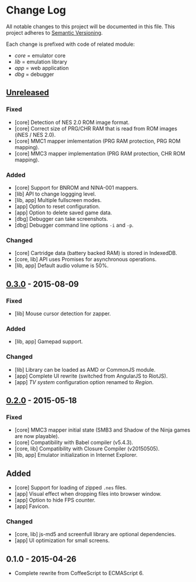 # Change Log
All notable changes to this project will be documented in this file.
This project adheres to [Semantic Versioning](http://semver.org/).

Each change is prefixed with code of related module:
- *core* = emulator core
- *lib* = emulation library
- *app* = web application
- *dbg* = debugger

## [Unreleased][unreleased]
### Fixed
- [core] Detection of NES 2.0 ROM image format.
- [core] Correct size of PRG/CHR RAM that is read from ROM images (iNES / NES 2.0).
- [core] MMC1 mapper imlementation (PRG RAM protection, PRG ROM mapping).
- [core] MMC3 mapper implementation (PRG RAM protection, CHR ROM mapping).

### Added
- [core] Support for BNROM and NINA-001 mappers.
- [lib] API to change loggging level.
- [lib, app] Multiple fullscreen modes.
- [app] Option to reset configuration.
- [app] Option to delete saved game data.
- [dbg] Debugger can take screenshots.
- [dbg] Debugger command line options `-i` and `-p`.

### Changed
- [core] Cartridge data (battery backed RAM) is stored in IndexedDB.
- [core, lib] API uses Promises for asynchronous operations.
- [lib, app] Default audio volume is 50%.

## [0.3.0] - 2015-08-09
### Fixed
- [lib] Mouse cursor detection for zapper.

### Added
- [lib, app] Gamepad support.

### Changed
- [lib] Library can be loaded as AMD or CommonJS module.
- [app] Complete UI rewrite (switched from AngularJS to RiotJS).
- [app] *TV system* configuration option renamed to *Region*.

## [0.2.0] - 2015-05-18
### Fixed
- [core] MMC3 mapper initial state (SMB3 and Shadow of the Ninja games are now playable).
- [core] Compatibility with Babel compiler (v5.4.3).
- [core, lib] Compatibility with Closure Compiler (v20150505).
- [lib, app] Emulator initialization in Internet Explorer.

## Added
- [core] Support for loading of zipped `.nes` files.
- [app] Visual effect when dropping files into browser window.
- [app] Option to hide FPS counter.
- [app] Favicon.

### Changed
- [core, lib] js-md5 and screenfull library are optional dependencies.
- [app] UI optimization for small screens.

## 0.1.0 - 2015-04-26
- Complete rewrite from CoffeeScript to ECMAScript 6.

[unreleased]: https://github.com/jpikl/cfxnes/compare/v0.3.0...HEAD
[0.3.0]:      https://github.com/jpikl/cfxnes/compare/v0.2.0...v0.3.0
[0.2.0]:      https://github.com/jpikl/cfxnes/compare/v0.1.0...v0.2.0
